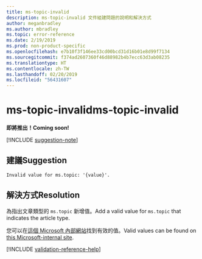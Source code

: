 ```yaml
---
title: ms-topic-invalid
description: ms-topic-invalid 文件組建問題的說明和解決方式
author: meganbradley
ms.author: mbradley
ms.topic: error-reference
ms.date: 2/19/2019
ms.prod: non-product-specific
ms.openlocfilehash: e7b10f3f146ee33cd00bcd31d16b01e8d99f7134
ms.sourcegitcommit: f374ad2607360f46d88982b4b7ecc63d3ab08235
ms.translationtype: HT
ms.contentlocale: zh-TW
ms.lasthandoff: 02/20/2019
ms.locfileid: "56431607"
---
```

# <a name="ms-topic-invalid"></a><span data-ttu-id="bcc5e-103">ms-topic-invalid</span><span class="sxs-lookup"><span data-stu-id="bcc5e-103">ms-topic-invalid</span></span>

<span data-ttu-id="bcc5e-104">**即將推出！**</span><span class="sxs-lookup"><span data-stu-id="bcc5e-104">**Coming soon!**</span></span>

[!INCLUDE [suggestion-note](includes/suggestion-note.md)]

## <a name="suggestion"></a><span data-ttu-id="bcc5e-105">建議</span><span class="sxs-lookup"><span data-stu-id="bcc5e-105">Suggestion</span></span>

`Invalid value for ms.topic: '{value}'.`

## <a name="resolution"></a><span data-ttu-id="bcc5e-106">解決方式</span><span class="sxs-lookup"><span data-stu-id="bcc5e-106">Resolution</span></span>

<span data-ttu-id="bcc5e-107">為指出文章類型的 `ms.topic` 新增值。</span><span class="sxs-lookup"><span data-stu-id="bcc5e-107">Add a valid value for `ms.topic` that indicates the article type.</span></span>

<span data-ttu-id="bcc5e-108">您可以在[這個 Microsoft 內部網站](https://docsmetadatatool.azurewebsites.net/whitelists)找到有效的值。</span><span class="sxs-lookup"><span data-stu-id="bcc5e-108">Valid values can be found on [this Microsoft-internal site](https://docsmetadatatool.azurewebsites.net/whitelists).</span></span>

<!--make sure to add this file to your includes folder and verify the path-->
[!INCLUDE [validation-reference-help](includes/validation-reference-help.md)]
